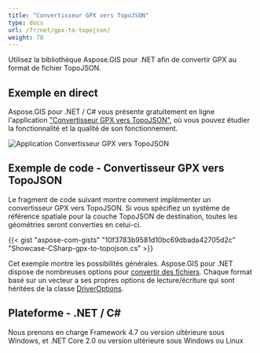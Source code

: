 ```yaml
---
title: "Convertisseur GPX vers TopoJSON"
type: docs
url: /fr/net/gpx-to-topojson/
weight: 70
---
```


Utilisez la bibliothèque Aspose.GIS pour .NET afin de convertir GPX au format de fichier TopoJSON.

## **Exemple en direct**

Aspose.GIS pour .NET / C# vous présente gratuitement en ligne l'application ["Convertisseur GPX vers TopoJSON"](https://products.aspose.app/gis/conversion/gpx-to-topojson), où vous pouvez étudier la fonctionnalité et la qualité de son fonctionnement.

![Application Convertisseur GPX vers TopoJSON](conversion.png)

## **Exemple de code - Convertisseur GPX vers TopoJSON**

Le fragment de code suivant montre comment implémenter un convertisseur GPX vers TopoJSON. Si vous spécifiez un système de référence spatiale pour la couche TopoJSON de destination, toutes les géométries seront converties en celui-ci. 

{{< gist "aspose-com-gists" "10f3783b9581d10bc69dbada42705d2c" "Showcase-CSharp-gpx-to-topojson.cs" >}}

Cet exemple montre les possibilités générales. Aspose.GIS pour .NET dispose de nombreuses options pour [convertir des fichiers](https://docs.aspose.com/gis/net/vector-layers/). Chaque format basé sur un vecteur a ses propres options de lecture/écriture qui sont héritées de la classe [DriverOptions](https://reference.aspose.com/gis/net/aspose.gis/driveroptions).

## **Plateforme - .NET / C#**

Nous prenons en charge Framework 4.7 ou version ultérieure sous Windows, et .NET Core 2.0 ou version ultérieure sous Windows ou Linux
